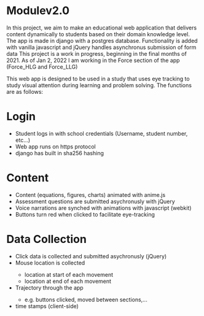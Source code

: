 # Modulev2.0

In this project, we aim to make an educational web application that delivers content dynamically to students based on their domain knowledge level. 
The app is made in django with a postgres database. Functionality is added with vanilla javascript and jQuery handles asynchronus submission of form data
This project is a work in progress, beginning in the final months of 2021. As of Jan 2, 2022 I am working in the Force section of the app (Force_HLG and Force_LLG)

This web app is designed to be used in a study that uses eye tracking to study visual attention during learning and problem solving. The functions are as follows:

# Login
  <ul>
    <li>Student logs in with school credentials (Username, student number, etc...)</li>
    <li>Web app runs on https protocol</li>
    <li>django has built in sha256 hashing</li>
  </ul>
  

# Content
  <ul>
    <li>Content (equations, figures, charts) animated with anime.js</li>
    <li>Assessment questions are submitted asychronusly with jQuery</li>
    <li>Voice narrations are synched with animations with javascript (webkit)</li>
  <li>Buttons turn red when clicked to facilitate eye-tracking</li>
  </ul>
  
# Data Collection
  <ul>
    <li>Click data is collected and submitted asychronusly (jQuery)</li>
    <li>Mouse location is collected</li>
            <ul>
              <li>location at start of each movement</li>
              <li>location at end of each movement</li>
            </ul>
  <li>Trajectory through the app</li>
            <ul>
              <li>e.g. buttons clicked, moved between sections,...</li>
            </ul>
  <li>time stamps (client-side)</li>
  </ul>
  
